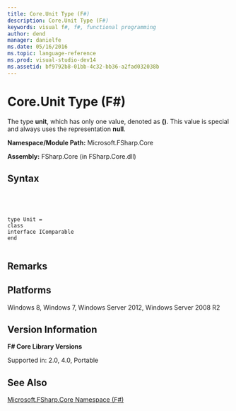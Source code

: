 ```yaml
---
title: Core.Unit Type (F#)
description: Core.Unit Type (F#)
keywords: visual f#, f#, functional programming
author: dend
manager: danielfe
ms.date: 05/16/2016
ms.topic: language-reference
ms.prod: visual-studio-dev14
ms.assetid: bf9792b8-01bb-4c32-bb36-a2fad032038b 
---
```


# Core.Unit Type (F#)

The type **unit**, which has only one value, denoted as **()**. This value is special and always uses the representation **null**.

**Namespace/Module Path:** Microsoft.FSharp.Core

**Assembly:** FSharp.Core (in FSharp.Core.dll)


## Syntax



```




type Unit =
class
interface IComparable
end


```





## Remarks

## Platforms
Windows 8, Windows 7, Windows Server 2012, Windows Server 2008 R2


## Version Information
**F# Core Library Versions**

Supported in: 2.0, 4.0, Portable




## See Also
[Microsoft.FSharp.Core Namespace &#40;F&#35;&#41;](Microsoft.FSharp.Core-Namespace-%5BFSharp%5D.md)

